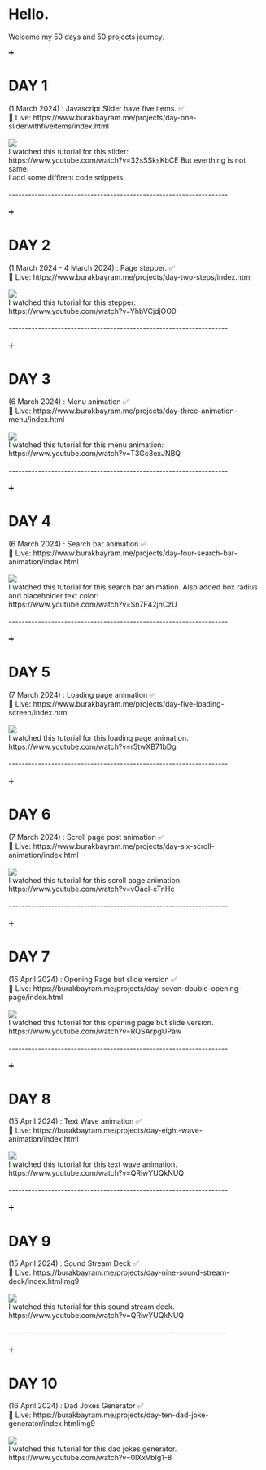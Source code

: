 <h1>Hello.</h1> 
<p>Welcome my 50 days and 50 projects journey.</p>

<p>
  ➕ <h1>DAY 1</h1> (1 March 2024) : Javascript Slider have five items. ✅ <br>
  🔗 Live: https://www.burakbayram.me/projects/day-one-sliderwithfiveitems/index.html <br> 
  <br>
  <img src="https://www.burakbayram.me/projects/images/img1.png"></img>
  <br>
  I watched this tutorial for this slider: <br>
  https://www.youtube.com/watch?v=32sSSksKbCE But everthing is not same.<br>
  I add some diffirent code snippets. <br><br>
-------------------------------------------------------------------<br>
  <br>
 ➕ <h1>DAY 2</h1> (1 March 2024 - 4 March 2024) : Page stepper. ✅ <br>
  🔗 Live: https://www.burakbayram.me/projects/day-two-steps/index.html <br> 
   <br>
  <img src="https://www.burakbayram.me/projects/images/img2.png"></img>
  <br>
  I watched this tutorial for this stepper: <br>
  https://www.youtube.com/watch?v=YhbVCjdjOO0<br><br>
-------------------------------------------------------------------<br>
  <br>
 ➕ <h1>DAY 3</h1> (6 March 2024) : Menu animation ✅ <br>
  🔗 Live: https://www.burakbayram.me/projects/day-three-animation-menu/index.html <br> 
   <br>
  <img src="https://www.burakbayram.me/projects/images/img3.png"></img>
  <br>
  I watched this tutorial for this menu animation: <br>
  https://www.youtube.com/watch?v=T3Gc3exJNBQ<br><br>
-------------------------------------------------------------------<br>
  <br>
 ➕ <h1>DAY 4</h1> (6 March 2024) : Search bar animation ✅ <br>
  🔗 Live: https://www.burakbayram.me/projects/day-four-search-bar-animation/index.html <br> 
   <br>
  <img src="https://www.burakbayram.me/projects/images/img4.png"></img>
  <br>
  I watched this tutorial for this search bar animation. Also added box radius and placeholder text color: <br>
  https://www.youtube.com/watch?v=Sn7F42jnCzU<br><br>
-------------------------------------------------------------------<br>
  <br>
 ➕ <h1>DAY 5</h1> (7 March 2024) : Loading page animation ✅ <br>
  🔗 Live: https://www.burakbayram.me/projects/day-five-loading-screen/index.html <br> 
   <br>
  <img src="https://www.burakbayram.me/projects/images/img5.png"></img>
  <br>
  I watched this tutorial for this loading page animation. <br>
  https://www.youtube.com/watch?v=r5twXB71bDg<br><br>
-------------------------------------------------------------------<br>
  <br>
 ➕ <h1>DAY 6</h1> (7 March 2024) : Scroll page post animation ✅ <br>
  🔗 Live: https://www.burakbayram.me/projects/day-six-scroll-animation/index.html <br> 
   <br>
  <img src="https://www.burakbayram.me/projects/images/img6.png"></img>
  <br>
  I watched this tutorial for this scroll page animation. <br>
  https://www.youtube.com/watch?v=vOacI-cTnHc<br><br>
-------------------------------------------------------------------<br>
  <br>
 ➕<h1>DAY 7</h1> (15 April 2024) : Opening Page but slide version ✅ <br>
  🔗 Live: https://burakbayram.me/projects/day-seven-double-opening-page/index.html <br> 
   <br>
  <img src="https://www.burakbayram.me/projects/images/img7.png"></img>
  <br>
  I watched this tutorial for this opening page but slide version. <br>
  https://www.youtube.com/watch?v=RQSArpgUPaw<br><br>
  -------------------------------------------------------------------<br>
  <br>
 ➕<h1>DAY 8</h1> (15 April 2024) : Text Wave animation ✅ <br>
  🔗 Live: https://burakbayram.me/projects/day-eight-wave-animation/index.html <br> 
   <br>
  <img src="https://www.burakbayram.me/projects/images/img8.png"></img>
  <br>
  I watched this tutorial for this text wave animation. <br>
  https://www.youtube.com/watch?v=QRiwYUQkNUQ<br><br>
  -------------------------------------------------------------------<br>
  <br>
 ➕<h1>DAY 9</h1> (15 April 2024) : Sound Stream Deck ✅ <br>
  🔗 Live: https://burakbayram.me/projects/day-nine-sound-stream-deck/index.htmlimg9<br> 
   <br>
  <img src="https://www.burakbayram.me/projects/images/img9.png"></img>
  <br>
  I watched this tutorial for this sound stream deck. <br>
  https://www.youtube.com/watch?v=QRiwYUQkNUQ<br><br>
    -------------------------------------------------------------------<br>
  <br>
 ➕<h1>DAY 10</h1> (16 April 2024) : Dad Jokes Generator ✅ <br>
  🔗 Live: https://burakbayram.me/projects/day-ten-dad-joke-generator/index.htmlimg9<br> 
   <br>
  <img src="https://www.burakbayram.me/projects/images/img10.png"></img>
  <br>
  I watched this tutorial for this dad jokes generator. <br>
  https://www.youtube.com/watch?v=0lXxVbIg1-8<br><br>

